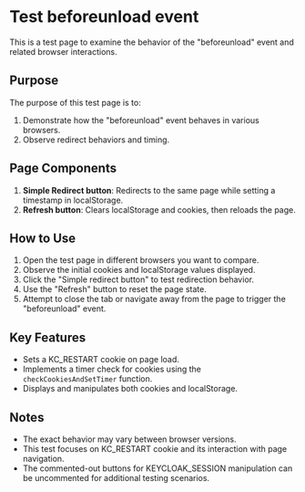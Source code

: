 # Test beforeunload event

This is a test page to examine the behavior of the "beforeunload" event and related browser interactions.

## Purpose

The purpose of this test page is to:

1. Demonstrate how the "beforeunload" event behaves in various browsers.
2. Observe redirect behaviors and timing.

## Page Components

1. **Simple Redirect button**: Redirects to the same page while setting a timestamp in localStorage.
2. **Refresh button**: Clears localStorage and cookies, then reloads the page.

## How to Use

1. Open the test page in different browsers you want to compare.
2. Observe the initial cookies and localStorage values displayed.
3. Click the "Simple redirect button" to test redirection behavior.
4. Use the "Refresh" button to reset the page state.
5. Attempt to close the tab or navigate away from the page to trigger the "beforeunload" event.

## Key Features

- Sets a KC_RESTART cookie on page load.
- Implements a timer check for cookies using the `checkCookiesAndSetTimer` function.
- Displays and manipulates both cookies and localStorage.

## Notes

- The exact behavior may vary between browser versions.
- This test focuses on KC_RESTART cookie and its interaction with page navigation.
- The commented-out buttons for KEYCLOAK_SESSION manipulation can be uncommented for additional testing scenarios.
